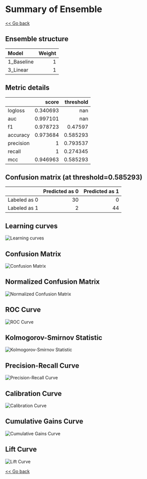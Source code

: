 # Summary of Ensemble

[<< Go back](../README.md)


## Ensemble structure
| Model      |   Weight |
|:-----------|---------:|
| 1_Baseline |        1 |
| 3_Linear   |        1 |

## Metric details
|           |    score |   threshold |
|:----------|---------:|------------:|
| logloss   | 0.340693 |  nan        |
| auc       | 0.997101 |  nan        |
| f1        | 0.978723 |    0.47597  |
| accuracy  | 0.973684 |    0.585293 |
| precision | 1        |    0.793537 |
| recall    | 1        |    0.274345 |
| mcc       | 0.946963 |    0.585293 |


## Confusion matrix (at threshold=0.585293)
|              |   Predicted as 0 |   Predicted as 1 |
|:-------------|-----------------:|-----------------:|
| Labeled as 0 |               30 |                0 |
| Labeled as 1 |                2 |               44 |

## Learning curves
![Learning curves](learning_curves.png)
## Confusion Matrix

![Confusion Matrix](confusion_matrix.png)


## Normalized Confusion Matrix

![Normalized Confusion Matrix](confusion_matrix_normalized.png)


## ROC Curve

![ROC Curve](roc_curve.png)


## Kolmogorov-Smirnov Statistic

![Kolmogorov-Smirnov Statistic](ks_statistic.png)


## Precision-Recall Curve

![Precision-Recall Curve](precision_recall_curve.png)


## Calibration Curve

![Calibration Curve](calibration_curve_curve.png)


## Cumulative Gains Curve

![Cumulative Gains Curve](cumulative_gains_curve.png)


## Lift Curve

![Lift Curve](lift_curve.png)



[<< Go back](../README.md)
